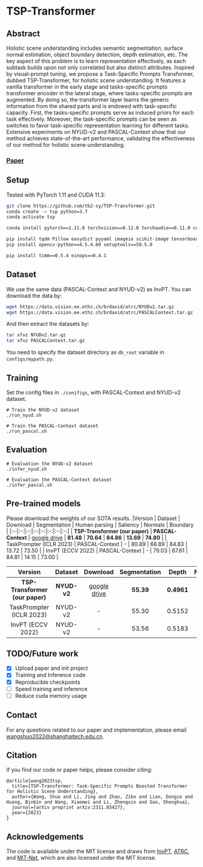 # TSP-Transformer
## Abstract
Holistic scene understanding includes semantic segmentation, surface normal estimation, object boundary detection, depth estimation, etc. The key aspect of this problem
is to learn representation effectively, as each subtask builds
upon not only correlated but also distinct attributes. Inspired by visual-prompt tuning, we propose a Task-Specific
Prompts Transformer, dubbed TSP-Transformer, for holistic scene understanding. It features a vanilla transformer
in the early stage and tasks-specific prompts transformer
encoder in the lateral stage, where tasks-specific prompts
are augmented. By doing so, the transformer layer learns
the generic information from the shared parts and is endowed with task-specific capacity. First, the tasks-specific
prompts serve as induced priors for each task effectively.
Moreover, the task-specific prompts can be seen as switches
to favor task-specific representation learning for different
tasks. Extensive experiments on NYUD-v2 and PASCAL-Context show that our method achieves state-of-the-art performance, validating the effectiveness of our method for
holistic scene understanding.
### [Paper](https://arxiv.org/pdf/2311.03427.pdf) 

## Setup
Tested with PyTorch 1.11 and CUDA 11.3:
```bash
git clone https://github.com/tb2-sy/TSP-Transformer.git
conda create -n tsp python=3.7
conda activate tsp

conda install pytorch==1.11.0 torchvision==0.12.0 torchaudio==0.11.0 cudatoolkit=11.3 -c pytorch

pip install tqdm Pillow easydict pyyaml imageio scikit-image tensorboard
pip install opencv-python==4.5.4.60 setuptools==59.5.0

pip install timm==0.5.4 einops==0.4.1
```

## Dataset
We use the same data (PASCAL-Context and NYUD-v2) as InvPT. You can download the data by:
```bash
wget https://data.vision.ee.ethz.ch/brdavid/atrc/NYUDv2.tar.gz
wget https://data.vision.ee.ethz.ch/brdavid/atrc/PASCALContext.tar.gz
```
And then extract the datasets by:
```bash
tar xfvz NYUDv2.tar.gz
tar xfvz PASCALContext.tar.gz
```
You need to specify the dataset directory as ```db_root``` variable in ```configs/mypath.py```. 

## Training
Set the config files in ```./conifigs```, with PASCAL-Context and NYUD-v2 dataset.
```
# Train the NYUD-v2 dataset
./run_nyud.sh

# Train the PASCAL-Context dataset
./run_pascal.sh
```
## Evaluation
```
# Evaluation the NYUD-v2 dataset
./infer_nyud.sh

# Evaluation the PASCAL-Context dataset
./infer_pascal.sh
```
## Pre-trained models
Please download the weights of our SOTA results.
|Version | Dataset | Download | Segmentation | Human parsing | Saliency | Normals | Boundary | 
|:-:|:-:|:-:|:-:|:-:|:-:|:-:|:-:|
| **TSP-Transformer (our paper)** | **PASCAL-Context** | [google drive](https://drive.google.com/file/d/1dtoHssJGA4rx4QRD8jnUnT1DijWi457y/view?usp=sharing) | **81.48** | **70.64** | **84.86** | **13.69** | **74.80** | 
| TaskPrompter (ICLR 2023) | PASCAL-Context | - | 80.89 | 68.89 | 84.83 | 13.72 | 73.50 |
| InvPT (ECCV 2022) | PASCAL-Context | - | 79.03 | 67.61 | 84.81 | 14.15 | 73.00 |

|Version | Dataset | Download | Segmentation | Depth | Normals | Boundary|
|:-:|:-:|:-:|:-:|:-:|:-:|:-:|
| **TSP-Transformer (our paper)** | **NYUD-v2** |[google drive](https://drive.google.com/file/d/1JAiawkZOqc7YEjw3c6tLblQFYs5KkMY6/view?usp=sharing)| **55.39** | **0.4961** | **18.44** | 77.50 |
| TaskPrompter   (ICLR 2023) |NYUD-v2| - | 55.30 | 0.5152 | 18.47 | **78.20** | 
|InvPT (ECCV 2022) |NYUD-v2|-| 53.56 | 0.5183 | 19.04 | 78.10 |


## TODO/Future work
- [x] Upload paper and init project
- [x] Training and Inference code
- [x] Reproducible checkpoints
- [ ] Speed training and inference
- [ ] Reduce cuda memory usage

## Contact
For any questions related to our paper and implementation, please email wangshuo2022@shanghaitech.edu.cn.

## Citation
If you find our code or paper helps, please consider citing:
```
@article{wang2023tsp,
  title={TSP-Transformer: Task-Specific Prompts Boosted Transformer for Holistic Scene Understanding},
  author={Wang, Shuo and Li, Jing and Zhao, Zibo and Lian, Dongze and Huang, Binbin and Wang, Xiaomei and Li, Zhengxin and Gao, Shenghua},
  journal={arXiv preprint arXiv:2311.03427},
  year={2023}
}
```

## Acknowledgements
The code is available under the MIT license and draws from [InvPT](https://github.com/prismformore/Multi-Task-Transformer/tree/main/InvPT), [ATRC](https://github.com/brdav/atrc), and [MIT-Net](https://github.com/SimonVandenhende/Multi-Task-Learning-PyTorch), which are also licensed under the MIT license.
